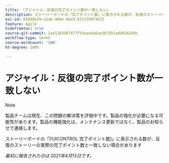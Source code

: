 ```yaml
---
title: 「アジャイル：反復の完了ポイント数が一致しない」
description: ストーリーボードの「完了ポイント数」に表示される数が、反復のストーリーの実際の完了ポイント数と一致しない場合があります
exl-id: 65696b39-e2ab-409e-8bd3-811f399f4622
feature: Agile
hidefromtoc: true
source-git-commit: 2a41264d6f477f51eaeda6ae3675b1a6d816249c
workflow-type: tm+mt
source-wordcount: '100'
ht-degree: 100%

---
```


# アジャイル：反復の完了ポイント数が一致しない

<!--Converted to story-->

>[!NOTE]
>
>製品チームは現在、この問題の解決策を評価中です。製品の強化が必要になる可能性があります。製品の機能強化は、メンテナンス更新ではなく、製品のお知らせで連絡します。

ストーリーボードの「[!UICONTROL 完了ポイント数]」に表示される数が、反復のストーリーの実際の完了ポイント数と一致しない場合があります

_最初に報告されたのは 2021年4月13日です。_
